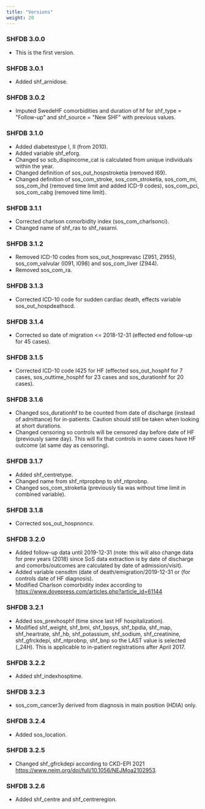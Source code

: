 ```yaml
---
title: "Versions"
weight: 20
---
```


### SHFDB 3.0.0

- This is the first version.

### SHFDB 3.0.1

- Added shf_arnidose.

### SHFDB 3.0.2

- Imputed SwedeHF comorbidities and duration of hf for shf_type = "Follow-up" and shf_source = "New SHF" with previous values.

### SHFDB 3.1.0

- Added diabetestype I, II (from 2010).
- Added variable shf_eforg.
- Changed so scb_dispincome_cat is calculated from unique individuals within the year.
- Changed definition of sos_out_hospstroketia (removed I69).
- Changed definition of sos_com_stroke, sos_com_stroketia, sos_com_mi, sos_com_ihd (removed time limit and added ICD-9 codes), sos_com_pci, sos_com_cabg (removed time limit).

### SHFDB 3.1.1

- Corrected charlson comorbidity index (sos_com_charlsonci).
- Changed name of shf_ras to shf_rasarni.

### SHFDB 3.1.2

- Removed ICD-10 codes from sos_out_hosprevasc (Z951, Z955), sos_com_valvular (I091, I098) and sos_com_liver (Z944).
- Removed sos_com_ra.

### SHFDB 3.1.3

- Corrected ICD-10 code for sudden cardiac death, effects variable sos_out_hospdeathscd. 

### SHFDB 3.1.4

- Corrected so date of migration <= 2018-12-31 (effected end follow-up for 45 cases).

### SHFDB 3.1.5

- Corrected ICD-10 code I425 for HF (effected sos_out_hosphf for 7 cases, sos_outtime_hosphf for 23 cases and sos_durationhf for 20 cases).

### SHFDB 3.1.6

- Changed sos_durationhf to be counted from date of discharge (instead of admittance) for in-patients. Caution should still be taken when looking at short durations. 
- Changed censoring so controls will be censored day before date of HF (previously same day). This will fix that controls in some cases have HF outcome (at same day as censoring). 

### SHFDB 3.1.7

- Added shf_centretype.
- Changed name from shf_ntpropbnp to shf_ntprobnp.
- Changed sos_com_stroketia (previously tia was without time limit in combined variable).

### SHFDB 3.1.8

- Corrected sos_out_hospnoncv. 

### SHFDB 3.2.0

- Added follow-up data until 2019-12-31 (note: this will also change data for prev years (2018) since SoS data extraction is by date of discharge and comorbs/outcomes are calculated by date of admission/visit).
- Added variable censdtm (date of death/emigration/2019-12-31 or (for controls date of HF diagnosis).
- Modified Charlson comorbidity index according to https://www.dovepress.com/articles.php?article_id=61144

### SHFDB 3.2.1

- Added sos_prevhosphf (time since last HF hospitalization).
- Modified shf_weight, shf_bmi, shf_bpsys, shf_bpdia, shf_map, shf_heartrate, 
shf_hb, shf_potassium, shf_sodium, shf_creatinine, shf_gfrckdepi, shf_ntprobnp, 
shf_bnp so the LAST value is selected (_24H). This is applicable to in-patient registrations after April 2017. 

### SHFDB 3.2.2

- Added shf_indexhosptime.

### SHFDB 3.2.3

- sos_com_cancer3y derived from diagnosis in main position (HDIA) only.

### SHFDB 3.2.4

- Added sos_location.

### SHFDB 3.2.5

- Changed shf_gfrckdepi according to CKD-EPI 2021 https://www.nejm.org/doi/full/10.1056/NEJMoa2102953.

### SHFDB 3.2.6

- Added shf_centre and shf_centreregion.